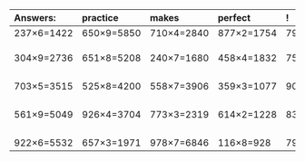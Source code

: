 | Answers: | practice | makes | perfect | ! |
| :--- | :--- | :--- | :--- | :--- |
| 237×6=1422 | 650×9=5850 | 710×4=2840 | 877×2=1754 | 794×4=3176 | 
|   |   |   |   |   | 
|   |   |   |   |   | 
|   |   |   |   |   | 
| 304×9=2736 | 651×8=5208 | 240×7=1680 | 458×4=1832 | 758×5=3790 | 
|   |   |   |   |   | 
|   |   |   |   |   | 
|   |   |   |   |   | 
|   |   |   |   |   | 
| 703×5=3515 | 525×8=4200 | 558×7=3906 | 359×3=1077 | 906×6=5436 | 
|   |   |   |   |   | 
|   |   |   |   |   | 
|   |   |   |   |   | 
|   |   |   |   |   | 
| 561×9=5049 | 926×4=3704 | 773×3=2319 | 614×2=1228 | 833×3=2499 | 
|   |   |   |   |   | 
|   |   |   |   |   | 
|   |   |   |   |   | 
|   |   |   |   |   | 
| 922×6=5532 | 657×3=1971 | 978×7=6846 | 116×8=928 | 792×4=3168 | 
